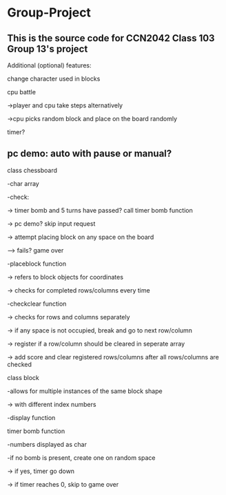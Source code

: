 # Group-Project

This is the source code for CCN2042 Class 103 Group 13's project
--------------------------------------------------------------------------------

Additional (optional) features:

change character used in blocks

cpu battle

->player and cpu take steps alternatively

->cpu picks random block and place on the board randomly

timer?

pc demo: auto with pause or manual?
--------------------------------------------------------------------------------

class chessboard

-char array

-check:

-> timer bomb and 5 turns have passed? call timer bomb function

-> pc demo? skip input request

-> attempt placing block on any space on the board

--> fails? game over

-placeblock function
 
-> refers to block objects for coordinates
  
-> checks for completed rows/columns every time

-checkclear function

-> checks for rows and columns separately

-> if any space is not occupied, break and go to next row/column

-> register if a row/column should be cleared in seperate array

-> add score and clear registered rows/columns after all rows/columns are checked

class block

-allows for multiple instances of the same block shape
 
-> with different index numbers
  
-display function


timer bomb function

-numbers displayed as char

-if no bomb is present, create one on random space

-> if yes, timer go down

-> if timer reaches 0, skip to game over
